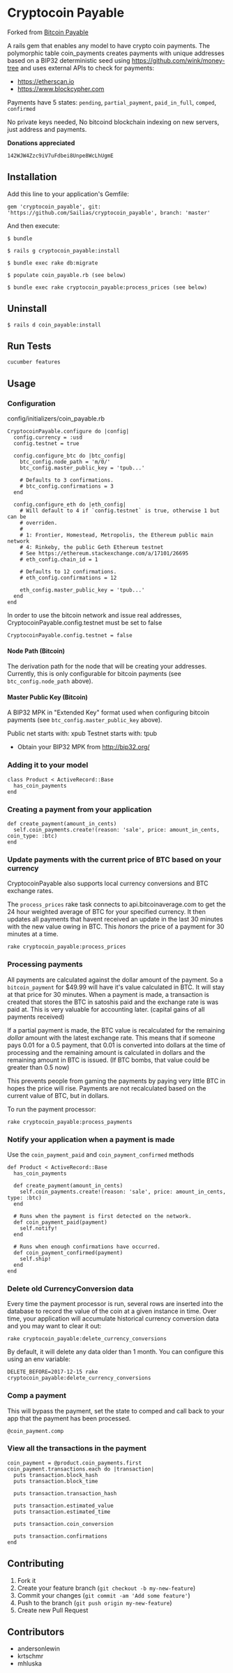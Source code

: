 # Cryptocoin Payable

Forked from [Bitcoin Payable](https://github.com/Sailias/bitcoin_payable)

A rails gem that enables any model to have crypto coin payments.
The polymorphic table coin_payments creates payments with unique addresses based on a BIP32 deterministic seed using https://github.com/wink/money-tree and uses external APIs to check for payments:

- https://etherscan.io
- https://www.blockcypher.com

Payments have 5 states:  `pending`, `partial_payment`, `paid_in_full`, `comped`, `confirmed`

No private keys needed, No bitcoind blockchain indexing on new servers, just address and payments.

**Donations appreciated**

`142WJW4Zzc9iV7uFdbei8Unpe8WcLhUgmE`

## Installation

Add this line to your application's Gemfile:

    gem 'cryptocoin_payable', git: 'https://github.com/Sailias/cryptocoin_payable', branch: 'master'

And then execute:

    $ bundle

    $ rails g cryptocoin_payable:install

    $ bundle exec rake db:migrate

    $ populate coin_payable.rb (see below)

    $ bundle exec rake cryptocoin_payable:process_prices (see below)

## Uninstall

    $ rails d coin_payable:install

## Run Tests

    cucumber features

## Usage

### Configuration

config/initializers/coin_payable.rb

    CryptocoinPayable.configure do |config|
      config.currency = :usd
      config.testnet = true

      config.configure_btc do |btc_config|
        btc_config.node_path = 'm/0/'
        btc_config.master_public_key = 'tpub...'

        # Defaults to 3 confirmations.
        # btc_config.confirmations = 3
      end

      config.configure_eth do |eth_config|
        # Will default to 4 if `config.testnet` is true, otherwise 1 but can be
        # overriden.
        #
        # 1: Frontier, Homestead, Metropolis, the Ethereum public main network
        # 4: Rinkeby, the public Geth Ethereum testnet
        # See https://ethereum.stackexchange.com/a/17101/26695
        # eth_config.chain_id = 1

        # Defaults to 12 confirmations.
        # eth_config.confirmations = 12

        eth_config.master_public_key = 'tpub...'
      end
    end


In order to use the bitcoin network and issue real addresses, CryptocoinPayable.config.testnet must be set to false

    CryptocoinPayable.config.testnet = false

#### Node Path (Bitcoin)

The derivation path for the node that will be creating your addresses.
Currently, this is only configurable for bitcoin payments (see `btc_config.node_path` above).

#### Master Public Key (Bitcoin)

A BIP32 MPK in "Extended Key" format used when configuring bitcoin payments (see `btc_config.master_public_key` above).

Public net starts with: xpub
Testnet starts with: tpub

* Obtain your BIP32 MPK from http://bip32.org/

### Adding it to your model

    class Product < ActiveRecord::Base
      has_coin_payments
    end

### Creating a payment from your application

    def create_payment(amount_in_cents)
      self.coin_payments.create!(reason: 'sale', price: amount_in_cents, coin_type: :btc)
    end

### Update payments with the current price of BTC based on your currency

CryptocoinPayable also supports local currency conversions and BTC exchange rates.

The `process_prices` rake task connects to api.bitcoinaverage.com to get the 24 hour weighted average of BTC for your specified currency.
It then updates all payments that havent received an update in the last 30 minutes with the new value owing in BTC.
This *honors* the price of a payment for 30 minutes at a time.

`rake cryptocoin_payable:process_prices`

### Processing payments

All payments are calculated against the dollar amount of the payment.  So a `bitcoin_payment` for $49.99 will have it's value calculated in BTC.
It will stay at that price for 30 minutes.  When a payment is made, a transaction is created that stores the BTC in satoshis paid and the exchange rate is was paid at.
This is very valuable for accounting later.  (capital gains of all payments received)

If a partial payment is made, the BTC value is recalculated for the remaining *dollar* amount with the latest exchange rate.
This means that if someone pays 0.01 for a 0.5 payment, that 0.01 is converted into dollars at the time of processing and the
remaining amount is calculated in dollars and the remaining amount in BTC is issued.  (If BTC bombs, that value could be greater than 0.5 now)

This prevents people from gaming the payments by paying very little BTC in hopes the price will rise.
Payments are not recalculated based on the current value of BTC, but in dollars.

To run the payment processor:

`rake cryptocoin_payable:process_payments`

### Notify your application when a payment is made

Use the `coin_payment_paid` and `coin_payment_confirmed` methods

    def Product < ActiveRecord::Base
      has_coin_payments

      def create_payment(amount_in_cents)
        self.coin_payments.create!(reason: 'sale', price: amount_in_cents, type: :btc)
      end

      # Runs when the payment is first detected on the network.
      def coin_payment_paid(payment)
        self.notify!
      end

      # Runs when enough confirmations have occurred.
      def coin_payment_confirmed(payment)
        self.ship!
      end
    end

### Delete old CurrencyConversion data

Every time the payment processor is run, several rows are inserted into the
database to record the value of the coin at a given instance in time. Over time,
your application will accumulate historical currency conversion data and you may
want to clear it out:

```
rake cryptocoin_payable:delete_currency_conversions
```

By default, it will delete any data older than 1 month. You can configure this
using an env variable:

```
DELETE_BEFORE=2017-12-15 rake cryptocoin_payable:delete_currency_conversions
```

### Comp a payment

This will bypass the payment, set the state to comped and call back to your app that the payment has been processed.

`@coin_payment.comp`

### View all the transactions in the payment

    coin_payment = @product.coin_payments.first
    coin_payment.transactions.each do |transaction|
      puts transaction.block_hash
      puts transaction.block_time

      puts transaction.transaction_hash

      puts transaction.estimated_value
      puts transaction.estimated_time

      puts transaction.coin_conversion

      puts transaction.confirmations
    end

## Contributing

1. Fork it
2. Create your feature branch (`git checkout -b my-new-feature`)
3. Commit your changes (`git commit -am 'Add some feature'`)
4. Push to the branch (`git push origin my-new-feature`)
5. Create new Pull Request


## Contributors

* andersonlewin
* krtschmr
* mhluska
